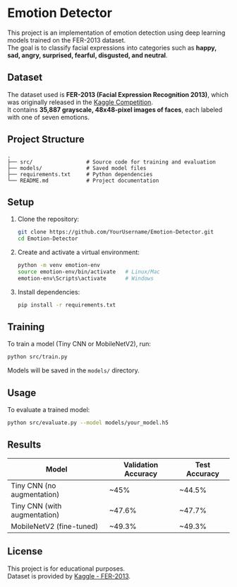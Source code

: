 # Emotion Detector

This project is an implementation of emotion detection using deep learning models trained on the FER-2013 dataset.  
The goal is to classify facial expressions into categories such as **happy, sad, angry, surprised, fearful, disgusted, and neutral**.

## Dataset

The dataset used is **FER-2013 (Facial Expression Recognition 2013)**, which was originally released in the [Kaggle Competition](https://www.kaggle.com/datasets/msambare/fer2013).  
It contains **35,887 grayscale, 48x48-pixel images of faces**, each labeled with one of seven emotions.

## Project Structure

```
.
├── src/                 # Source code for training and evaluation
├── models/              # Saved model files
├── requirements.txt     # Python dependencies
└── README.md            # Project documentation
```

## Setup

1. Clone the repository:
   ```bash
   git clone https://github.com/YourUsername/Emotion-Detector.git
   cd Emotion-Detector
   ```

2. Create and activate a virtual environment:
   ```bash
   python -m venv emotion-env
   source emotion-env/bin/activate   # Linux/Mac
   emotion-env\Scripts\activate      # Windows
   ```

3. Install dependencies:
   ```bash
   pip install -r requirements.txt
   ```

## Training

To train a model (Tiny CNN or MobileNetV2), run:
```bash
python src/train.py
```

Models will be saved in the `models/` directory.

## Usage

To evaluate a trained model:
```bash
python src/evaluate.py --model models/your_model.h5
```

## Results

| Model                     | Validation Accuracy | Test Accuracy |
|----------------------------|---------------------|---------------|
| Tiny CNN (no augmentation) | ~45%                | ~44.5%        |
| Tiny CNN (with augmentation)| ~47.6%              | ~47.7%        |
| MobileNetV2 (fine-tuned)   | ~49.3%              | ~49.3%        |

## License

This project is for educational purposes.  
Dataset is provided by [Kaggle - FER-2013](https://www.kaggle.com/datasets/msambare/fer2013).
